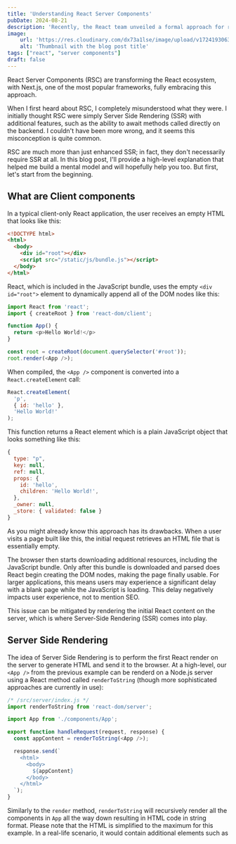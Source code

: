 ```yaml
---
title: 'Understanding React Server Components'
pubDate: 2024-08-21
description: 'Recently, the React team unveiled a formal approach for running React components exclusively on the server. This represents a significant shift in how we use React, causing some confusion within the community. In this article, I explore this new concept and provide a foundational understanding of how it works.'
image:
    url: 'https://res.cloudinary.com/dx73a1lse/image/upload/v1724193063/blog/e362ffcc-ed6f-4e71-855f-35ee52d1e0a5_ujxmau.jpg' 
    alt: 'Thumbnail with the blog post title'
tags: ["react", "server components"]
draft: false
---
```


React Server Components (RSC) are transforming the React ecosystem, with Next.js, one of the most popular frameworks, fully embracing this approach.

When I first heard about RSC, I completely misunderstood what they were. I initially thought RSC were simply Server Side Rendering (SSR) with additional features, such as the ability to await methods called directly on the backend. I couldn't have been more wrong, and it seems this misconception is quite common. 

RSC are much more than just enhanced SSR; in fact, they don't necessarily require SSR at all. In this blog post, I'll provide a high-level explanation that helped me build a mental model and will hopefully help you too. But first, let's start from the beginning.

## What are Client components

In a typical client-only React application, the user receives an empty HTML that looks like this:

```html
<!DOCTYPE html>
<html>
  <body>
    <div id="root"></div>
    <script src="/static/js/bundle.js"></script>
  </body>
</html>
```

React, which is included in the JavaScript bundle, uses the empty `<div id="root">` element to dynamically append all of the DOM nodes like this:

```js
import React from 'react';
import { createRoot } from 'react-dom/client';

function App() {
  return <p>Hello World!</p>
}

const root = createRoot(document.querySelector('#root'));
root.render(<App />);
```

When compiled, the `<App />` component is converted into a `React.createElement` call:

```js
React.createElement(
  'p',
  { id: 'hello' },
  'Hello World!'
);
``` 

This function returns a React element which is a plain JavaScript object that looks something like this:

```js
{
  type: "p",
  key: null,
  ref: null,
  props: {
    id: 'hello',
    children: 'Hello World!',
  },
  _owner: null,
  _store: { validated: false }
}
```

As you might already know this approach has its drawbacks. When a user visits a page built like this, the initial request retrieves an HTML file that is essentially empty.

The browser then starts downloading additional resources, including the JavaScript bundle. Only after this bundle is downloaded and parsed does React begin creating the DOM nodes, making the page finally usable. For larger applications, this means users may experience a significant delay with a blank page while the JavaScript is loading. This delay negatively impacts user experience, not to mention SEO.

This issue can be mitigated by rendering the initial React content on the server, which is where Server-Side Rendering (SSR) comes into play.

## Server Side Rendering

The idea of Server Side Rendering is to perform the first React render on the server to generate HTML and send it to the browser. At a high-level, our `<App />` from the previous example can be renderd on a Node.js server using a React method called `renderToString` (though more sophisticated approaches are currently in use):

```js
/* /src/server/index.js */
import renderToString from 'react-dom/server';

import App from './components/App';

export function handleRequest(request, response) {
  const appContent = renderToString(<App />);

  response.send(`
    <html>
      <body>
        ${appContent}
      </body>
    </html>
  `);
}
```

Similarly to the `render` method, `renderToString` will recursively render all the components in `App` all the way down resulting in HTML code in string format. Please note that the HTML is simplified to the maximum for this example. In a real-life scenario, it would contain additional elements such as <script> tags to fetch the JavaScript bundle.

This approach has the advantage that the user can start viewing the content as soon as the HTML is received, even while the JavaScript is still loading, making the application more responsive.
Once the JavaScript has loaded, React makes the page interactive through a process called "hydration". During this process, React performs a render to determine the shape of the component tree and set up all of the interactivity, such as event listeners. As opposed to client-side rendering, this render is not used to create all of the DOM nodes, as they already exist from the server, but rather to integrate with the existing DOM.

In order to achieve this, React uses a method called `hydrateRoot` which is used instead of `createRoot` in client side rendering:

```diff
import React from 'react`
- import { createRoot } from 'react-dom/client';
+ import { hydrateRoot } from 'react-dom/client';

function App() {
  return (
    <h1>Hello world!</h1>
  );
}

- const root = createRoot(document.querySelector('#root'));
- root.render(<App />);
+ hydrateRoot(document.querySelector('#root'), <App />);
```

Note how, instead of creating DOM nodes and rendering them using the `createRoot` and `render` methods as we saw in the client side rendering example, now we just adopt the HTML received from the server using `hydrateRoot`:

## Server Components

React Server Components introduce a new approach where components are executed only once, exclusively on the server. They are truly static because they do not re-render or hydrate on the client. Once their output is rendered on the client, it remains unchanged and immutable. 

This server-only execution has several performance benefits, two of the main ones being:

- *Zero bundle size:* The code of RSC doesn't get added to your JavaScript bundle, which means you can safely use large dependencies without the risk of shipping them to the client. For example, if we needed to use a syntax highlighting library, which tend to be quite heavy, we could run it on the server to generate the syntax-highlighted code without shipping the dependency.

- *Secure access to backend services:* Since RSC run only on the server, they have direct access to data sources such as databases and file systems while safely keeping sensitive data and logic away from the client.

On the other hand, because RSC do not re-render on the client, they can't use most of React's APIs, such as state and effects. To differentiate RSC from other React components, the latter have been renamed to Client Components.

Moreover, the logic behind RSC needs to be tightly integrated with the bundler, the server, and the router. This is why, currently, [the simplest way to use RSC is with Next.js 13.4+](https://react.dev/learn/start-a-new-react-project#bleeding-edge-react-frameworks), which incorporates them into its newly re-architected App Router.

### SSR vs RSC
Even though the concepts of SSR and RSC might seem similar since both involve running React components on the server, they differ fundamentally.

While SSR involves pre-running the client application on the server to generate HTML, RSC are rendered on the server, and their output is passed to the client as serialized objects. These serialized objects represent a React component tree, not static HTML.

In our previous example of an SSR application, if we had used RSC, the HTML received by the client would look something like this (truncated for simplicity):

```html
<!DOCTYPE html>
<html>
  <body>
    <p>Hello World!</p>
    <script src="/static/js/bundle.js"></script>
    <script>
      self.__next_f.push([1,
        [
          "$",
          "p",
          null,
          { children: "Hello World!" }
        ]
      ])
    </script>
  </body>
</html>
```

We see that this HTML includes the pre-rendered React application (the "Hello World!" paragraph), which is the result of SSR. Additionally, there are two <script> tags:

- The first tag loads the JavaScript bundle, which includes React and the client components.

- The second tag contains what RSC rendered—a serialized React object tree, known as the *React Server Component Payload*. During hydration, React uses this pre-rendered component tree as if it had been rendered on the client, even though the rendering occurred entirely on the server.

Even though the actual format of the RSC payload differs a bit—it has been simplified here for clarity—we can distinguish a few key elements.  The `"$"` symbol indicates a DOM definition, which in our case corresponds to the static HTML consisting of a `"p"` tag with `null` props and `Hello World!` as its `children`.

_NOTE: The term "server" in Server Components doesn't strictly mean that these components run on a server in real-time; rather, rendering ahead of time. For instance, by default, [Next.js configures Server Components to render at build time](https://nextjs.org/docs/app/building-your-application/rendering/server-components#static-rendering-default), where the compiler pre-renders them into a serialized React object tree._

### Boundaries

When using RSC with Next.js, all components are assumed to be Server Components by default. We have to “opt in” for Client Components by using the `'use client'` directive on top of the component. 
 
However, Client Components can only import other Client Components. This means that when we import a Client Component into a Server Component, we create a boundary, and all components down the tree from that point will be treated as Client Components. Because of this, we don't have to add `'use client'` to every single file that needs to run on the client. In practice, we only need to add it when we're creating new client boundaries.

Let's see what happens if we take the same example from above and include a Client Component, such as a typical counter:

```js
// Counter.js
'use client';

import { useState } from 'react';

export default function Counter() {
  const [count, setCount] = useState(0);

  function handleClick() {
    setCount(count + 1);
  }

  return (
    <button onClick={handleClick}>
      You pressed me {count} times
    </button>
  );
}
```

We place our `App` component in a Next.js `page` as an RSC, and then re-arrange it a bit to add the counter:

```js
// page.js
import Counter from './counter';

export default function App() {
  return (
    <div>
      <p>Hello world</p>
      <Counter />
    </div>
  )
}
```

If we inspect the HTML received by the client (also truncated for simplicity), we will see something like this:

```html
<!DOCTYPE html>
<html>
  <body>
    <p>Hello World!</p>
    <script src="/static/js/bundle.js"></script>
    <script>
      self.__next_f.push([1,
        "4:I[(app-pages-browser)/./src/app/counter.js\",
        [
          '$',
          'div',
          null,
          { children: [
              ['$', 'p', null, { children: 'Hello world' }],
              ['$', '$L4', null, {}],
            ],
          },
        ]
      ])
    </script>
  </body>
</html>
```

Now, we can see that our script tag containing the RSC payloads has changed. There is a new element in the serialized object starting with the number `4` and the letter `I`, followed by the path of our Client Component-the counter. Payloads that start with `I` are modules, which is how Client Components are loaded. The number `4` is simply an identifier for the payload.

Following that, we see our React component tree. In addition to our "Hello World" paragraph, there's now an element of type  `$L4`, which instructs React to load the module identified by `4` (our counter) in that position within the component tree.

## Conclusion

If SSR was a way to pre-render client applications on the server, RSC take it a step further by adding the performance benefits of running code solely on the server. 

RSC get even more interesting when combined with `Suspense` and the streaming SSR architecture,  allowing you to split the rendering work into chunks and stream them to the client as they become ready.

All of this represents a paradigm shift in the React ecosystem and will significantly change the way we build applications in the future.


## References

If you want to learn more about RSC, I highly recommend these invaluable references, which I used myself while writing this article:

- [Making Sense of React Server Components](https://www.joshwcomeau.com/react/server-components/#introduction-to-react-server-components-3): An exceptional and clear article by Josh Comeau, as usual, featuring plenty of helpful diagrams.
- [RSC from scratch](https://github.com/reactwg/server-components/discussions/5): A detailed technical deep dive by the great Dan Abramov (former React core team member), which walks you through the process of "inventing" RSC from scratch to provide a comprehensive mental model.
- [The forensics of React Server Components](https://www.smashingmagazine.com/2024/05/forensics-react-server-components/): A comprehensive explanation by Lazar Nikolov, who examines in detail the rendering lifecycle of RSC.
- [Data Feching with React Server Components](https://github.com/reactwg/server-components/discussions/5): An excellent RSC demo by Dan Abramov and Lauren Tan.
- [Next.js Docs](https://nextjs.org/docs/app/building-your-application/rendering/server-components): Next.js documentation on RSC, featuring a helpful explanation of how RSC are rendered and the various strategies involved.
